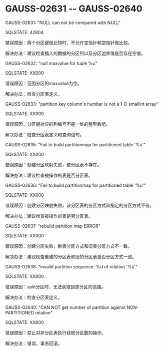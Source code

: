 # GAUSS-02631 -- GAUSS-02640<a name="ZH-CN_TOPIC_0302072940"></a>

GAUSS-02631: "NULL can not be compared with NULL"

SQLSTATE: 42804

错误原因：两个分区键做比较时，不允许空指针和空指针做比较。

解决办法：建议检查插入的数据的分区列以及分区边界值是否存在空值。

GAUSS-02632: "null maxvalue for tuple %u"

SQLSTATE: XX000

错误原因：范围分区的maxvalue为空。

解决办法：检查分区表定义。

GAUSS-02633: "partition key column's number is not a 1-D smallint array"

SQLSTATE: XX000

错误原因：分区键对应的列编号不是一维的整型数组。

解决办法：检查分区表定义和查询语句。

GAUSS-02635: "Fail to build partitionmap for partitioned table '%s'"

SQLSTATE: XX000

错误原因：创建分区映射失败，该分区表不存在。

解决办法：建议检查被操作的表是否分区表。

GAUSS-02636: "Fail to build partitionmap for partitioned table '%u'"

SQLSTATE: XX000

错误原因：创建分区映射失败，该分区表的分区方式和指定的分区方式不符。

解决办法：建议检查被操作的表是否分区表。

GAUSS-02637: "rebuild partition map ERROR"

SQLSTATE: XX000

错误原因：创建分区失败，新表分区方式和旧表分区方式不一致。

解决办法：建议检查重建的分区表和旧的分区表是否分区方式一致。

GAUSS-02638: "invalid partition sequence: %d of relation '%s'"

SQLSTATE: XX000

错误原因：split分区时，无法获取到原分区的范围。

解决办法：检查分区表定义。

GAUSS-02640: "CAN NOT get number of partition against NON-PARTITIONED relation"

SQLSTATE: XX000

错误原因：禁止对非分区表执行获取分区数的操作。

解决办法：错误，事务回滚。

